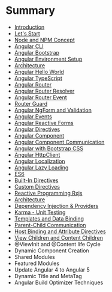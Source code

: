 # Summary

* [Introduction](README.md)
* [Let's Start](chapter1.md)
* [Node and NPM Concept](node-and-npm-concept.md)
* [Angular CLI](angular-cli.md)
* [Angular Bootstrap](angular-bootstrap.md)
* [Angular Environment Setup](angular-environment-setup.md)
* [Architecture](architecture.md)
* [Angular Hello World](angular-hello-world.md)
* [Angular TypeScript](angular-typescript.md)
* [Angular Router](angular-router.md)
* [Angular Router Resolver](angular-router-resolver.md)
* [Angular Router Event](angular-router-event.md)
* [Router Guard](router-guard.md)
* [Angular NgForm and Validation](angular-ngform-and-validation.md)
* [Angular Events](angular-events.md)
* [Angular Reactive Forms](angular-reactive-forms.md)
* [Angular Directives](angular-directives.md)
* [Angular Component](angular-component.md)
* [Angular Component Communication](angular-component-communication.md)
* [Angular with Bootstrap CSS](angular-with-bootstrap-css.md)
* [Angular HttpClient](angular-httpclient.md)
* [Angular Localization](angular-localization.md)
* [Angular Lazy Loading](angular-lazy-loading.md)
* [ES6](es6.md)
* [Built-In Directives](built-in-directives.md)
* [Custom Directives](custom-directives.md)
* [Reactive Programming Rxjs](reactive-programming-rxjs.md)
* [Architecture](architecture.md)
* [Dependency Injection & Providers](dependency-injection-and-providers.md)
* [Karma - Unit Testing](karma-unit-testing.md)
* [Templates and Data Binding](templates-and-data-binding.md)
* [Parent-Child Communication](parent-child-communication.md)
* [Host Binding and Attribute Directives](host-binding-and-attribute-directives.md)
* [View Children and Content Children](view-children-and-content-children.md)
* @ViewInit and @Content life Cycle
* Dynamic Component Creation
* Shared Modules
* Featured Modules
* Update Angular 4 to Angular 5
* Dynamic Title and MetaTag
* Angular Build Optimizer Techniques

